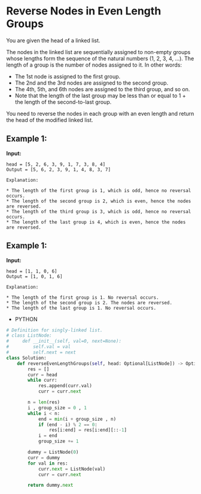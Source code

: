 # Reverse Nodes in Even Length Groups

You are given the head of a linked list.

The nodes in the linked list are sequentially assigned to non-empty groups whose lengths form the sequence of the natural numbers (1, 2, 3, 4, ...). The length of a group is the number of nodes assigned to it. In other words:

- The 1st node is assigned to the first group.
- The 2nd and the 3rd nodes are assigned to the second group.
- The 4th, 5th, and 6th nodes are assigned to the third group, and so on.
- Note that the length of the last group may be less than or equal to 1 + the length of the second-to-last group.

You need to reverse the nodes in each group with an even length and return the head of the modified linked list.

## Example 1:

**Input:**

```plaintext
head = [5, 2, 6, 3, 9, 1, 7, 3, 8, 4]
Output = [5, 6, 2, 3, 9, 1, 4, 8, 3, 7]

Explanation:

* The length of the first group is 1, which is odd, hence no reversal occurs.
* The length of the second group is 2, which is even, hence the nodes are reversed.
* The length of the third group is 3, which is odd, hence no reversal occurs.
* The length of the last group is 4, which is even, hence the nodes are reversed.

```

## Example 1:

**Input:**

```plaintext
head = [1, 1, 0, 6]
Output = [1, 0, 1, 6]

Explanation:

* The length of the first group is 1. No reversal occurs.
* The length of the second group is 2. The nodes are reversed.
* The length of the last group is 1. No reversal occurs.

```

- PYTHON

```python
# Definition for singly-linked list.
# class ListNode:
#     def __init__(self, val=0, next=None):
#         self.val = val
#         self.next = next
class Solution:
    def reverseEvenLengthGroups(self, head: Optional[ListNode]) -> Optional[ListNode]:
        res = []
        curr = head
        while curr:
            res.append(curr.val)
            curr = curr.next

        n = len(res)
        i , group_size = 0 , 1
        while i < n:
            end = min(i + group_size , n)
            if (end - i) % 2 == 0:
                res[i:end] = res[i:end][::-1]
            i = end
            group_size += 1

        dummy = ListNode(0)
        curr = dummy
        for val in res:
            curr.next = ListNode(val)
            curr = curr.next

        return dummy.next
```
